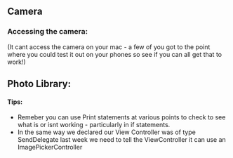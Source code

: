  ## Camera 
 
 ### Accessing the camera:
 
 
 (It cant access the camera on your mac - a few of you got to the point where you could test it out on your phones so see if you can all get that to work!)
 
 
 ## Photo Library:


#### Tips: 
+ Remeber you can use Print statements at various points to check to see what is or isnt working - particularly in if statements. 
+ In the same way we declared our View Controller was of type SendDelegate last week we need to tell the ViewController it can use an ImagePickerController
